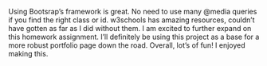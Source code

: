 Using Bootsrap’s framework is great. No need to use many @media queries if you find the right class or id. w3schools has amazing resources, couldn’t have gotten as far as I did without them. I am excited to further expand on this homework assignment. I’ll definitely be using this project as a base for a more robust portfolio page down the road. Overall, lot’s of fun! I enjoyed making this.
